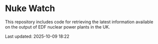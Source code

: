 # Nuke Watch

This repository includes code for retrieving the latest information available on the output of EDF nuclear power plants in the UK.

Last updated: 2025-10-09 18:22